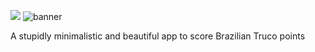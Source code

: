 [![](https://user-images.githubusercontent.com/65248543/178756346-19c5c79d-853f-4d4f-b719-aa7e07dfacdb.png)](https://github.com/jolucas245/tentosapp/releases/download/v1.0-ouros/tentos-v1.0.apk)
![banner](https://user-images.githubusercontent.com/65248543/178626556-c6c91706-b03e-4116-bc8b-99619e6095c0.png)

A stupidly minimalistic and beautiful app to score Brazilian Truco points
